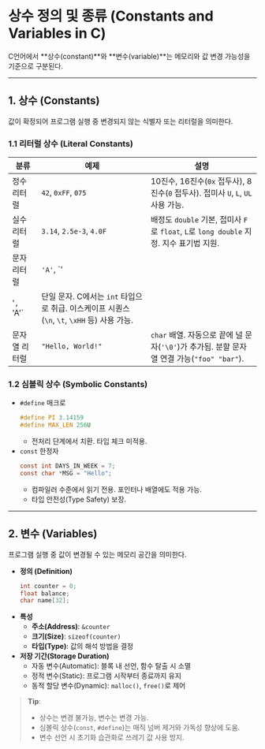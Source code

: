 # 상수 정의 및 종류 (Constants and Variables in C)

C언어에서 **상수(constant)**와 **변수(variable)**는 메모리와 값 변경 가능성을 기준으로 구분된다.

---

## 1. 상수 (Constants)

값이 확정되어 프로그램 실행 중 변경되지 않는 식별자 또는 리터럴을 의미한다.

### 1.1 리터럴 상수 (Literal Constants)

| 분류         | 예제                    | 설명                                                                                   |
|-------------|------------------------|----------------------------------------------------------------------------------------|
| 정수 리터럴  | `42`, `0xFF`, `075`     | 10진수, 16진수(`0x` 접두사), 8진수(`0` 접두사). 접미사 `U`, `L`, `UL` 사용 가능.                 |
| 실수 리터럴  | `3.14`, `2.5e-3`, `4.0F` | 배정도 `double` 기본, 접미사 `F`로 `float`, `L`로 `long double` 지정. 지수 표기법 지원.          |
| 문자 리터럴  | `'A'`, `'
'`, `'A'` | 단일 문자. C에서는 `int` 타입으로 취급. 이스케이프 시퀀스(`\n`, `\t`, `\xHH` 등) 사용 가능.  |
| 문자열 리터럴| `"Hello, World!"`       | `char` 배열. 자동으로 끝에 널 문자(`'\0'`)가 추가됨. 분할 문자열 연결 가능(`"foo" "bar"`).     |

### 1.2 심볼릭 상수 (Symbolic Constants)

- `#define` 매크로
  ```c
  #define PI 3.14159
  #define MAX_LEN 256U
  ```
    - 전처리 단계에서 치환. 타입 체크 미적용.
- `const` 한정자
  ```c
  const int DAYS_IN_WEEK = 7;
  const char *MSG = "Hello";
  ```
    - 컴파일러 수준에서 읽기 전용. 포인터나 배열에도 적용 가능.
    - 타입 안전성(Type Safety) 보장.

---

## 2. 변수 (Variables)

프로그램 실행 중 값이 변경될 수 있는 메모리 공간을 의미한다.

- **정의 (Definition)**
  ```c
  int counter = 0;
  float balance;
  char name[32];
  ```
- **특성**
    - **주소(Address)**: `&counter`
    - **크기(Size)**: `sizeof(counter)`
    - **타입(Type)**: 값의 해석 방법을 결정
- **저장 기간(Storage Duration)**
    - 자동 변수(Automatic): 블록 내 선언, 함수 탈출 시 소멸
    - 정적 변수(Static): 프로그램 시작부터 종료까지 유지
    - 동적 할당 변수(Dynamic): `malloc()`, `free()`로 제어

> **Tip**:
> - 상수는 변경 불가능, 변수는 변경 가능.
> - 심볼릭 상수(`const`, `#define`)는 매직 넘버 제거와 가독성 향상에 도움.
> - 변수 선언 시 초기화 습관화로 쓰레기 값 사용 방지.

